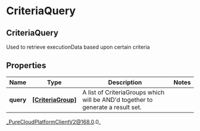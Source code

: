 # CriteriaQuery

## CriteriaQuery
Used to retrieve executionData based upon certain criteria

## Properties

|Name | Type | Description | Notes|
|------------ | ------------- | ------------- | -------------|
| **query** | [**[CriteriaGroup]**]([CriteriaGroup]) | A list of CriteriaGroups which will be AND&#39;d together to generate a result set. | |



_PureCloudPlatformClientV2@168.0.0_
